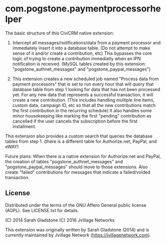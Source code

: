 com.pogstone.paymentprocessorhelper
===================================

The basic structure of this CiviCRM native extension:

1) Intercept all messages/notifications/data from a payment processor and
immediately insert it into a database table. (Do not attempt to make sense of
it and/or create a contribution, etc) This bypasses the core logic of trying to
create a contribution immediatly when an IPN notification is received. (MySQL
tables created by this extension: "pogstone_authnet_messages" and
"pogstone_paypal_messages")

2) This extension creates a new scheduled job named "Process data from payment
processors" that is set to run every hour that will query that database table
from step 1 looking for data that has not been processed yet. For any new data
that represents a successful transaction, it will create a new contribution.
(This includes handling multiple line items, custom data, campaign ID, etc so
that all the new contributions match the first contribution in the recurring
schedule)    It also handles some minor housekeeping like marking the first
"pending" contribution as cancelled if the user cancels the subscription before
the first installment.

This extension also provides a custom search that queries the database tables
from step 1. (there is a different table for Authorize.net, PayPal, and eWAY)

Future plans: When there is a native extension for Authorize.net and PayPal,
the creation of tables "pogstone_authnet_messages" and
"pogstone_paypal_messages" should move to those extensions.  Also create
"failed" contributions for messages that indicate a failed/voided transaction.

License
-------

Distributed under the terms of the GNU Affero General public license (AGPL).
See LICENSE.txt for details.

(C) 2014 Sarah Gladstone
(C) 2016 Jvillage Networks

This extension was originally written by Sarah Gladstone (2014) and is
currently maintained by Jvillage Network (https://jvillagenetwork.com).
